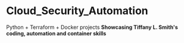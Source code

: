 # Cloud_Security_Automation
Python + Terraform + Docker projects
**Showcasing Tiffany L. Smith's coding, automation and container skills** 

